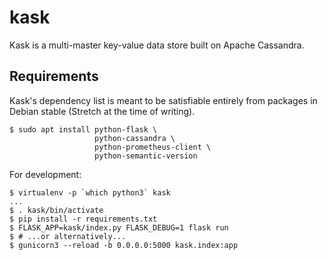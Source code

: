 kask
====
Kask is a multi-master key-value data store built on Apache Cassandra.


Requirements
------------ 
Kask's dependency list is meant to be satisfiable entirely from
packages in Debian stable (Stretch at the time of writing).

    $ sudo apt install python-flask \
                       python-cassandra \
                       python-prometheus-client \
                       python-semantic-version
                       


For development:

    $ virtualenv -p `which python3` kask
    ...
    $ . kask/bin/activate
    $ pip install -r requirements.txt
    $ FLASK_APP=kask/index.py FLASK_DEBUG=1 flask run
    $ # ...or alternatively...
    $ gunicorn3 --reload -b 0.0.0.0:5000 kask.index:app

